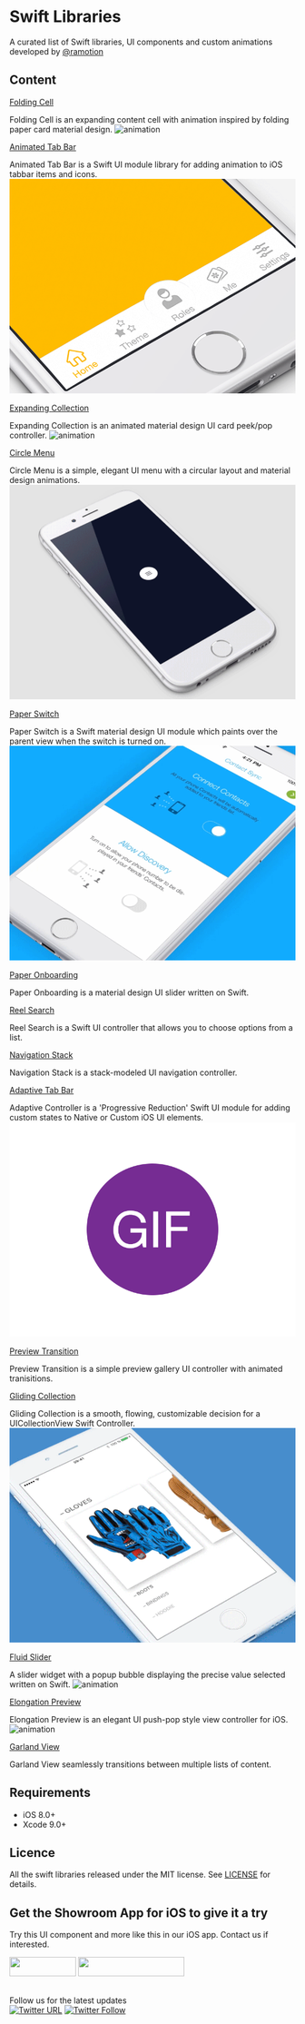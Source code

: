 # Swift Libraries
A curated list of Swift libraries, UI components and custom animations developed by [@ramotion](https://twitter.com/Ramotion)

## Content

[Folding Cell](https://github.com/Ramotion/folding-cell)

Folding Cell is an expanding content cell with animation inspired by folding paper card material design. 
![animation](./folding-cell.gif)

[Animated Tab Bar](https://github.com/Ramotion/animated-tab-bar)

Animated Tab Bar is a Swift UI module library for adding animation to iOS tabbar items and icons.
![animation](./animated-tab-bar.gif)

[Expanding Collection](https://github.com/Ramotion/expanding-collection)

Expanding Collection is an animated material design UI card peek/pop controller.
![animation](./expanding-collection-edited.gif)

[Circle Menu](https://github.com/Ramotion/circle-menu)

Circle Menu is a simple, elegant UI menu with a circular layout and material design animations.
![animation](./circle-menu-edited.gif)

[Paper Switch](https://github.com/Ramotion/paper-switch)

Paper Switch is a Swift material design UI module which paints over the parent view when the switch is turned on.
![animation](./paper-switch.gif)

[Paper Onboarding](https://github.com/Ramotion/paper-onboarding)

Paper Onboarding is a material design UI slider written on Swift.

[Reel Search](https://github.com/Ramotion/reel-search)

Reel Search is a Swift UI controller that allows you to choose options from a list.

[Navigation Stack](https://github.com/Ramotion/navigation-stack)

Navigation Stack is a stack-modeled UI navigation controller.

[Adaptive Tab Bar](https://github.com/Ramotion/adaptive-tab-bar)

Adaptive Controller is a 'Progressive Reduction' Swift UI module for adding custom states to Native or Custom iOS UI elements.
![animation](./adaptive-tab-bar.gif)

[Preview Transition](https://github.com/Ramotion/preview-transition)

Preview Transition is a simple preview gallery UI controller with animated tranisitions.

[Gliding Collection](https://github.com/Ramotion/gliding-collection)

Gliding Collection is a smooth, flowing, customizable decision for a UICollectionView Swift Controller.
![animation](./gliding_collection.gif)

[Fluid Slider](https://github.com/Ramotion/fluid-slider)

A slider widget with a popup bubble displaying the precise value selected written on Swift.
![animation](./fluid-slider-edited.gif)

[Elongation Preview](https://github.com/Ramotion/elongation-preview)

Elongation Preview is an elegant UI push-pop style view controller for iOS.
![animation](./elongation-preview_edited.gif)

[Garland View](https://github.com/Ramotion/garland-view)


Garland View seamlessly transitions between multiple lists of content.

## Requirements

- iOS 8.0+
- Xcode 9.0+

## Licence

All the swift libraries released under the MIT license.
See [LICENSE](./LICENSE) for details.

## Get the Showroom App for iOS to give it a try
Try this UI component and more like this in our iOS app. Contact us if interested.

<a href="https://itunes.apple.com/app/apple-store/id1182360240?pt=550053&ct=swift-libraries&mt=8" >
<img src="https://github.com/ramotion/gliding-collection/raw/master/app_store@2x.png" width="117" height="34"></a>

<a href="https://dev.ramotion.com/?utm_source=gthb&utm_medium=special&utm_campaign=swift-libraries-contact-us">
<img src="https://github.com/ramotion/gliding-collection/raw/master/contact_our_team@2x.png" width="187" height="34"></a>
<br>
<br>

Follow us for the latest updates<br>[![Twitter URL](https://img.shields.io/twitter/url/http/shields.io.svg?style=social)](https://twitter.com/intent/tweet?text=https://github.com/ramotion/swift-libraries)
[![Twitter Follow](https://img.shields.io/twitter/follow/ramotion.svg?style=social)](https://twitter.com/ramotion)
